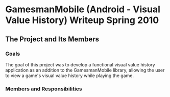 GamesmanMobile (Android - Visual Value History) Writeup Spring 2010
===================================================================

The Project and Its Members
---------------------------

### Goals

The goal of this project was to develop a functional visual value history application as an addition to the GamesmanMobile library, allowing the user to view a game's visual value history while playing the game.

### Members and Responsibilities
